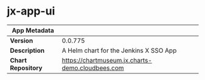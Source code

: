 # jx-app-ui

|App Metadata||
|---|---|
| **Version** | 0.0.775 |
| **Description** | A Helm chart for the Jenkins X SSO App |
| **Chart Repository** | https://chartmuseum.jx.charts-demo.cloudbees.com |
